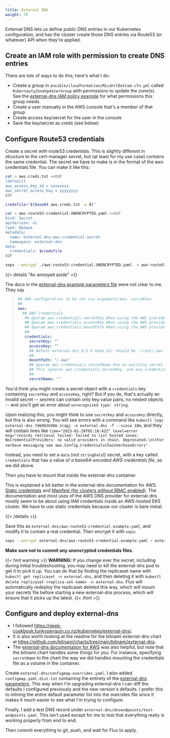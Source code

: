 ```yaml
---
title: External DNS
weight: 70
---
```


External DNS lets us define public DNS entries in our Kubernetes configuration,
and has the cluster create those DNS entries via Route53 (or whatever) API when they're applied.

## Create an IAM role with permission to create DNS entries

There are lots of ways to do this;
here's what I do:

* Create a group in `ansible/cloudformation/MicahrlDotCom.cfn.yml` called `KubernastyZoneUpdaterGroup`
  with permissions to update the zone(s).
  See the [external-dns IAM policy example](https://github.com/kubernetes-sigs/external-dns/blob/master/docs/tutorials/aws.md#iam-policy)
  for what permissions this group needs.
* Create a user manually in the AWS console that's a member of that group
* Create access key/secret for the user in the console
* Save the key/secret as creds (see below)

## Configure Route53 credentials

Create a secret with route53 credentials.
This is slightly different in structure to the cert-manager secret,
but (at least for my use case) contains the same credential.
The secret we have to make is in the format of the aws credentials file.
You can make it like this:

```sh
cat > aws.creds.txt <<EOF
[default]
aws_access_key_id = xxxxxxxx
aws_secret_access_key = yyyyyyyy
EOF

credsfile="$(base64 aws.creds.txt -w 0)"

cat > aws-route53-credential.UNENCRYPTED.yaml <<EOF
kind: Secret
apiVersion: v1
type: Opaque
metadata:
  name: external-dns-aws-credential-secret
  namespace: external-dns
data:
  credentials: $credsfile
EOF

sops --encrypt ./aws-route53-credential.UNENCRYPTED.yaml  > aws-route53-credential.yaml
```

{{< details "An annoyed aside" >}}

The docs in the
[external-dns example parameters file](https://github.com/bitnami/charts/blob/main/bitnami/external-dns/values.yaml)
were not clear to me. They say

> ```yaml
> ## AWS configuration to be set via arguments/env. variables
> ##
> aws:
>   ## AWS credentials
>    ## @param aws.credentials.secretKey When using the AWS provider, set `aws_secret_access_key` in the AWS credentials (optional)
>    ## @param aws.credentials.accessKey When using the AWS provider, set `aws_access_key_id` in the AWS credentials (optional)
>    ## @param aws.credentials.mountPath When using the AWS provider, determine `mountPath` for `credentials` secret
>    ##
>    credentials:
>      secretKey: ""
>      accessKey: ""
>      ## Before external-dns 0.5.9 home dir should be `/root/.aws`
>      ##
>      mountPath: "/.aws"
>      ## @param aws.credentials.secretName Use an existing secret with key "credentials" defined.
>      ## This ignores aws.credentials.secretKey, and aws.credentials.accessKey
>      ##
>      secretName: ""
> ```

You'd think you might create a secret object with a `credentials` key containing `secretKey` and `accessKey`, right?
But if you do, that's actually an invalid secret --
secrets can contain only key:value pairs, no nested objects --
and you'll get an error about `unrecognized type: string`.

Upon realizing this, you might think to use `secretKey` and `accessKey` directly,
but this is also wrong.
You will see errors with a command like
`kubectl logs external-dns-7d69b5b986-2cqgj -n external-dns -f --since 10m`,
and they will contain lines like
`time="2023-01-28T05:18:42Z" level=error msg="records retrieval failed: failed to list hosted zones: NoCredentialProviders: no valid providers in chain. Deprecated.\n\tFor verbose messaging see aws.Config.CredentialsChainVerboseErrors"`
.

Instead, you need to set a `data` (not `stringData`!) secret,
with a key called `credentials` that has a value of
_a base64-encoded AWS credentials file_,
as we did above.

Then you have to mount that inside the external-dns container.

This is explained a bit better in the external-dns documentation for AWS.
[Static credentials](https://github.com/kubernetes-sigs/external-dns/blob/master/docs/tutorials/aws.md#static-credentials)
and [Manifest (for clusters without RBAC enabled)](https://github.com/kubernetes-sigs/external-dns/blob/master/docs/tutorials/aws.md#manifest-for-clusters-without-rbac-enabled).
The documentation and most uses of the AWS DNS provider for external-dns
mostly seem to be about using IAM credentials inside an AWS-hosted EKS cluster.
We have to use static credentials because our cluster is bare metal.

{{< /details >}}

Save this as `external-dns/aws-route53-credential.example.yaml`,
and modify it to contain a real credential.
Then encrypt it with `sops`:

```sh
sops --encrypt external-dns/aws-route53-credential.example.yaml > external-dns/aws-route53-credential.yaml
```

**Make sure not to commit any unencrypted credentials files**.

{{< hint warning >}}
**WARNING:**
If you change ever the secret,
including during initial troubleshooting,
you may need to kill the external-dns pod to get it to pick it up.
You can do that by finding the replicaset name with
`kubectl get replicaset -n external-dns`,
and then deleting it with
`kubectl delete replicaset <replica-set-name> -n external-dns`.
Flux will automatically redeploy the replicaset deleted this way,
which will mount your secrets file before starting a new external-dns process,
which will ensure that it picks up the latest.
{{< /hint >}}

## Configure and deploy external-dns

* I followed <https://geek-cookbook.funkypenguin.co.nz/kubernetes/external-dns/>.
* It is also worth looking at the readme for the bitnami external-dns chart at
  <https://github.com/bitnami/charts/tree/main/bitnami/external-dns>.
* The [external-dns documentation for AWS](https://github.com/kubernetes-sigs/external-dns/blob/master/docs/tutorials/aws.md)
  was also helpful, but note that the bitnami chart handles some things for you.
  For instance, specifying `secretName` to the chart the way we did
  handles mounting the credentials file as a volume in the container.

Create `external-dns/configmap-overrides.yaml`.
I also added `configmap.yaml.dist.txt` containing the entirety of the
[external-dns parameters](https://github.com/bitnami/charts/blob/main/bitnami/external-dns/values.yaml).
This way when I'm upgrading external-dns I can diff the defaults I configured previously
and the new version's defaults.
I prefer this to inlining the entire default parameter list into the overrides file
since it makes it much easier to see what I'm trying to configure.

Finally, I add a test DNS record under `external-dns/dnsendpoints/test-endpoints.yaml`.
This isn't used except for me to test that everything really is working properly from end to end.

Then commit everything to git, push, and wait for Flux to apply.
